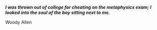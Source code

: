 _**I was thrown out of college for cheating on the metaphysics exam; I looked into the soul of the boy sitting next to me.**_

Woody Allen